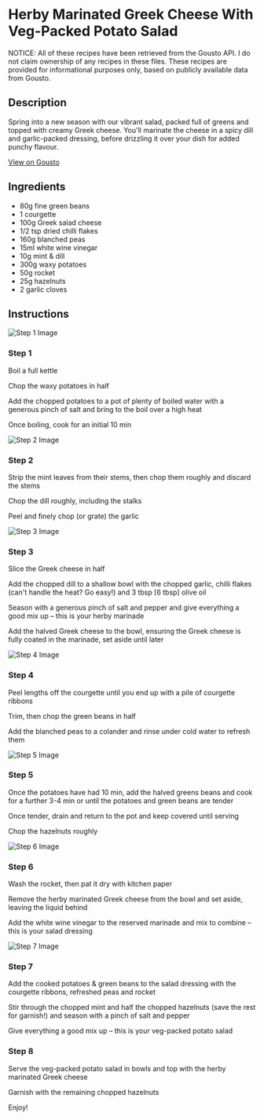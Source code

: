 # Herby Marinated Greek Cheese With Veg-Packed Potato Salad

NOTICE: All of these recipes have been retrieved from the Gousto API. I do not claim ownership of any recipes in these files. These recipes are provided for informational purposes only, based on publicly available data from Gousto.

## Description

Spring into a new season with our vibrant salad, packed full of greens and topped with creamy Greek cheese. You'll marinate the cheese in a spicy dill and garlic-packed dressing, before drizzling it over your dish for added punchy flavour.

[View on Gousto](https://www.gousto.co.uk/recipes/cookbook/herby-marinated-feta-with-veg-packed-potato-salad)

## Ingredients

- 80g fine green beans
- 1 courgette
- 100g Greek salad cheese
- 1/2 tsp dried chilli flakes 
- 160g blanched peas
- 15ml white wine vinegar
- 10g mint & dill
- 300g waxy potatoes
- 50g rocket
- 25g hazelnuts
- 2 garlic cloves

## Instructions

![Step 1 Image](https://production-media.gousto.co.uk/cms/recipe-step-image/step-1-1649845171768-x200.jpg)

### Step 1

Boil a full kettle

Chop the waxy potatoes in half

Add the chopped potatoes to a pot of plenty of boiled water with a generous pinch of salt and bring to the boil over a high heat

Once boiling, cook for an initial 10 min

![Step 2 Image](https://production-media.gousto.co.uk/cms/recipe-step-image/step-2-1649845176277-x200.jpg)

### Step 2

Strip the mint leaves from their stems, then chop them roughly and discard the stems

Chop the dill roughly, including the stalks

Peel and finely chop (or grate) the garlic

![Step 3 Image](https://production-media.gousto.co.uk/cms/recipe-step-image/step-3-1649845180908-x200.jpg)

### Step 3

Slice the Greek cheese in half

Add the chopped dill to a shallow bowl with the chopped garlic, chilli flakes (can't handle the heat? Go easy!) and 3 tbsp <span class="text-danger">[6 tbsp]</span> olive oil

Season with a generous pinch of salt and pepper and give everything a good mix up – this is your herby marinade

Add the halved Greek cheese to the bowl, ensuring the Greek cheese is fully coated in the marinade, set aside until later

![Step 4 Image](https://production-media.gousto.co.uk/cms/recipe-step-image/step-4-1649845185957-x200.jpg)

### Step 4

Peel lengths off the courgette until you end up with a pile of courgette ribbons

Trim, then chop the green beans in half

Add the blanched peas to a colander and rinse under cold water to refresh them

![Step 5 Image](https://production-media.gousto.co.uk/cms/recipe-step-image/step-5-1649845189818-x200.jpg)

### Step 5

Once the potatoes have had 10 min, add the halved greens beans and cook for a further 3-4 min or until the potatoes and green beans are tender

Once tender, drain and return to the pot and keep covered until serving

Chop the hazelnuts roughly

![Step 6 Image](https://production-media.gousto.co.uk/cms/recipe-step-image/step-6-1649845193097-x200.jpg)

### Step 6

Wash the rocket, then pat it dry with kitchen paper

Remove the herby marinated Greek cheese from the bowl and set aside, leaving the liquid behind

Add the white wine vinegar to the reserved marinade and mix to combine – this is your salad dressing

![Step 7 Image](https://production-media.gousto.co.uk/cms/recipe-step-image/step-7-1649845197312-x200.jpg)

### Step 7

Add the cooked potatoes & green beans to the salad dressing with the courgette ribbons, refreshed peas and rocket

Stir through the chopped mint and half the chopped hazelnuts (save the rest for garnish!) and season with a pinch of salt and pepper

Give everything a good mix up – this is your veg-packed potato salad

### Step 8

Serve the veg-packed potato salad in bowls and top with the herby marinated Greek cheese

Garnish with the remaining chopped hazelnuts

Enjoy!

